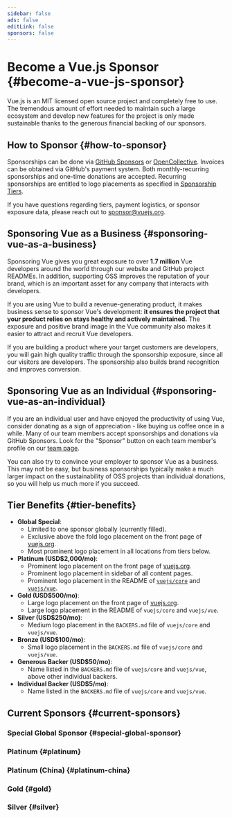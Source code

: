 ```yaml
---
sidebar: false
ads: false
editLink: false
sponsors: false
---
```


<script setup>
import SponsorsGroup from '@theme/components/SponsorsGroup.vue'
</script>

# Become a Vue.js Sponsor {#become-a-vue-js-sponsor}

Vue.js is an MIT licensed open source project and completely free to use.
The tremendous amount of effort needed to maintain such a large ecosystem and develop new features for the project is only made sustainable thanks to the generous financial backing of our sponsors.

## How to Sponsor {#how-to-sponsor}

Sponsorships can be done via [GitHub Sponsors](https://github.com/sponsors/yyx990803) or [OpenCollective](https://opencollective.com/vuejs). Invoices can be obtained via GitHub's payment system. Both monthly-recurring sponsorships and one-time donations are accepted. Recurring sponsorships are entitled to logo placements as specified in [Sponsorship Tiers](#tier-benefits).

If you have questions regarding tiers, payment logistics, or sponsor exposure data, please reach out to [sponsor@vuejs.org](mailto:sponsor@vuejs.org).

## Sponsoring Vue as a Business {#sponsoring-vue-as-a-business}

Sponsoring Vue gives you great exposure to over **1.7 million** Vue developers around the world through our website and GitHub project READMEs. In addition, supporting OSS improves the reputation of your brand, which is an important asset for any company that interacts with developers.

If you are using Vue to build a revenue-generating product, it makes business sense to sponsor Vue's development: **it ensures the project that your product relies on stays healthy and actively maintained.** The exposure and positive brand image in the Vue community also makes it easier to attract and recruit Vue developers.

If you are building a product where your target customers are developers, you will gain high quality traffic through the sponsorship exposure, since all our visitors are developers. The sponsorship also builds brand recognition and improves conversion.

## Sponsoring Vue as an Individual {#sponsoring-vue-as-an-individual}

If you are an individual user and have enjoyed the productivity of using Vue, consider donating as a sign of appreciation - like buying us coffee once in a while. Many of our team members accept sponsorships and donations via GitHub Sponsors. Look for the "Sponsor" button on each team member's profile on our [team page](/about/team).

You can also try to convince your employer to sponsor Vue as a business. This may not be easy, but business sponsorships typically make a much larger impact on the sustainability of OSS projects than individual donations, so you will help us much more if you succeed.

## Tier Benefits {#tier-benefits}

- **Global Special**:
  - Limited to one sponsor globally (currently filled).
  - Exclusive above the fold logo placement on the front page of [vuejs.org](/).
  - Most prominent logo placement in all locations from tiers below.
- **Platinum (USD$2,000/mo)**:
  - Prominent logo placement on the front page of [vuejs.org](/).
  - Prominent logo placement in sidebar of all content pages.
  - Prominent logo placement in the README of [`vuejs/core`](https://github.com/hyaliyun/vuejs/core) and [`vuejs/vue`](https://github.com/hyaliyun/vuejs/core).
- **Gold (USD$500/mo)**:
  - Large logo placement on the front page of [vuejs.org](/).
  - Large logo placement in the README of `vuejs/core` and `vuejs/vue`.
- **Silver (USD$250/mo)**:
  - Medium logo placement in the `BACKERS.md` file of `vuejs/core` and `vuejs/vue`.
- **Bronze (USD$100/mo)**:
  - Small logo placement in the `BACKERS.md` file of `vuejs/core` and `vuejs/vue`.
- **Generous Backer (USD$50/mo)**:
  - Name listed in the `BACKERS.md` file of `vuejs/core` and `vuejs/vue`, above other individual backers.
- **Individual Backer (USD$5/mo)**:
  - Name listed in the `BACKERS.md` file of `vuejs/core` and `vuejs/vue`.

## Current Sponsors {#current-sponsors}

### Special Global Sponsor {#special-global-sponsor}

<SponsorsGroup tier="special" placement="page" />

### Platinum {#platinum}

<SponsorsGroup tier="platinum" placement="page" />

### Platinum (China) {#platinum-china}

<SponsorsGroup tier="platinum_china" placement="page" />

### Gold {#gold}

<SponsorsGroup tier="gold" placement="page" />

### Silver {#silver}

<SponsorsGroup tier="silver" placement="page" />
